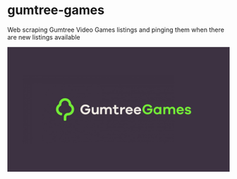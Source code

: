 # gumtree-games

Web scraping Gumtree Video Games listings and pinging them when there are new listings available

<img src="GumtreeGamesBanner.png" />
